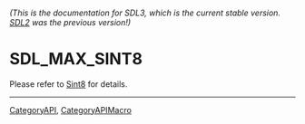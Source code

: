 ###### (This is the documentation for SDL3, which is the current stable version. [SDL2](https://wiki.libsdl.org/SDL2/) was the previous version!)
# SDL_MAX_SINT8

Please refer to [Sint8](Sint8) for details.

----
[CategoryAPI](CategoryAPI), [CategoryAPIMacro](CategoryAPIMacro)

